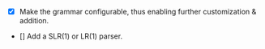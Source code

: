  - [x] Make the grammar configurable, thus enabling further customization & addition.
 - [] Add a SLR(1) or LR(1) parser.
